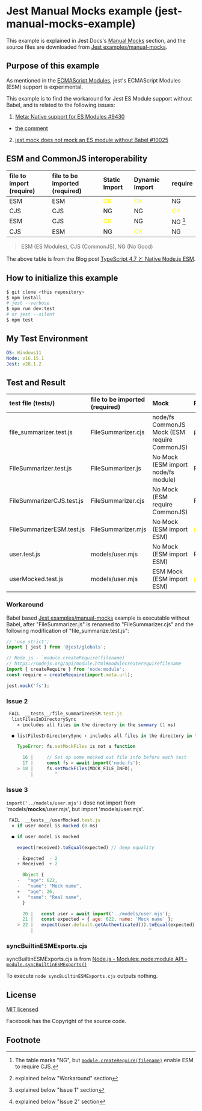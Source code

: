 
# Jest Manual Mocks example (jest-manual-mocks-example)

This example is explained in Jest Docs's [Manual Mocks](https://jestjs.io/docs/manual-mocks) section,
and the source files are downloaded from [Jest examples/manual-mocks](https://github.com/facebook/jest/tree/main/examples/manual-mocks).


## Purpose of this example

As mentioned in the [ECMAScript Modules](https://jestjs.io/docs/ecmascript-modules), jest's ECMAScript Modules (ESM) support is experimental.

This example is to find the workaround for Jest ES Module support without Babel, and is related to the following issues:

1. [Meta: Native support for ES Modules #9430](https://github.com/facebook/jest/issues/9430)
  - [the comment](https://github.com/facebook/jest/issues/9430#issuecomment-616232029)
2. [jest.mock does not mock an ES module without Babel #10025](https://github.com/facebook/jest/issues/10025)


## ESM and CommonJS interoperability

| file to import (require)  | file to be imported (required)  | Static Import | Dynamic Import | require |
|:----------------------------|:------------------------------|:-------------|:---------------|:-------|
| ESM  | ESM  | <span style='color:yellow'>OK</span>  | <span style='color:yellow'>OK</span>  | NG  |
| CJS  | CJS  | NG  | NG  | <span style='color:yellow'>OK</span>  |
| ESM  | CJS  | <span style='color:yellow'>OK</span>  | NG  | NG [^4]  |
| CJS  | ESM  | NG  | <span style='color:yellow'>OK</span>  | NG  |

> ESM (ES Modules), CJS (CommonJS), NG (No Good)

The above table is from the Blog post [TypeScript 4.7 と Native Node.js ESM](https://quramy.medium.com/typescript-4-7-%E3%81%A8-native-node-js-esm-189753a19ba8).



## How to initialize this example

```bash
$ git clone <this repository>
$ npm install
# jest --verbose
$ npm run dev:test
# or jest --silent
$ npm test
```


## My Test Environment

```yaml
OS: Windows11
Node: v16.15.1
Jest: v28.1.2
```


## Test and Result

| test file (__tests__/)   | file to be imported (required)    | Mock         | PASS/FAIL      |
|:-------------------------|:----------------------------------|:-------------|:---------------|
| file_summarizer.test.js  | FileSummarizer.cjs  | node/fs CommonJS Mock (ESM require CommonJS) | PASS [^1] |
| FileSummarizer.test.js   | FileSummarizer.js   | No Mock (ESM import node/fs module) | PASS |
| FileSummarizerCJS.test.js  | FileSummarizer.cjs  | No Mock (ESM require CommonJS) | PASS |
| FileSummarizerESM.test.js  | FileSummarizer.mjs  | No Mock (ESM import ESM)   | <span style='color:yellow'>FAIL</span> [^2] |
| user.test.js             | models/user.mjs     | No Mock (ESM import ESM)     | PASS |
| userMocked.test.js       | models/user.mjs     | ESM Mock (ESM import ESM)    | <span style='color:yellow'>FAIL</span> [^3] |


### Workaround

Babel based [Jest examples/manual-mocks](https://github.com/facebook/jest/tree/main/examples/manual-mocks) example is executable without Babel, 
after "FileSummarizer.js" is renamed to "FileSummarizer.cjs" and the following modification of "file_summarize.test.js":

```js
// 'use strict';
import { jest } from '@jest/globals';

// Node.js - `module.createRequire(filename)`
// https://nodejs.org/api/module.html#modulecreaterequirefilename
import { createRequire } from 'node:module';
const require = createRequire(import.meta.url);

jest.mock('fs');
```


### Issue 2

```js
 FAIL  __tests__/file_summarizerESM.test.js
  listFilesInDirectorySync
    × includes all files in the directory in the summary (1 ms)

  ● listFilesInDirectorySync › includes all files in the directory in the summary

    TypeError: fs.setMockFiles is not a function

      16 |     // Set up some mocked out file info before each test
      17 |     const fs = await import('node:fs');
    > 18 |     fs.setMockFiles(MOCK_FILE_INFO);
         |        ^
```


### Issue 3

`import('../models/user.mjs')` dose not import from 'models/__mocks__/user.mjs', but import 'models/user.mjs'.

```js
 FAIL  __tests__/userMocked.test.js
  × if user model is mocked (8 ms)

  ● if user model is mocked

    expect(received).toEqual(expected) // deep equality

    - Expected  - 2
    + Received  + 2

      Object {
    -   "age": 622,
    -   "name": "Mock name",
    +   "age": 26,
    +   "name": "Real name",
      }

      20 |   const user = await import('../models/user.mjs');
      21 |   const expected = { age: 622, name: 'Mock name' };
    > 22 |   expect(user.default.getAuthenticated()).toEqual(expected);
         |                                           ^
```


### syncBuiltinESMExports.cjs

syncBuiltinESMExports.cjs is from [Node.js - Modules: node:module API - `module.syncBuiltinESMExports()`](https://nodejs.org/api/module.html#modulesyncbuiltinesmexports)

To execute `node syncBuiltinESMExports.cjs` outputs nothing.



## License

[MIT licensed](./LICENSE)

Facebook has the Copyright of the source code.



## Footnote

[^1]: explained below "Workaround" section
[^2]: explained below "Issue 1" section
[^3]: explained below "Issue 2" section
[^4]: The table marks "NG", but [`module.createRequire(filename)`](https://nodejs.org/api/module.html#modulecreaterequirefilename) enable ESM to require CJS.

